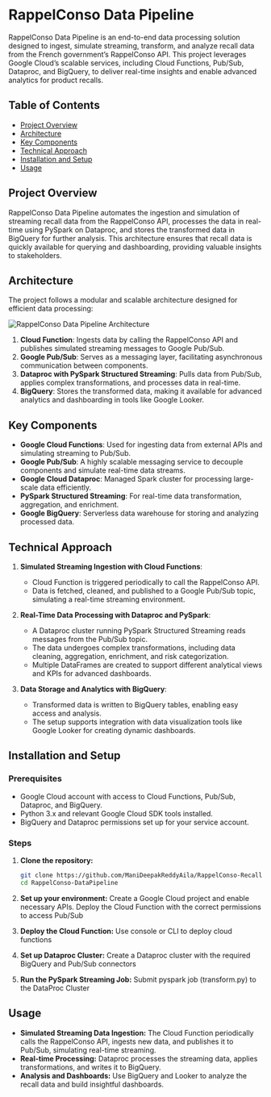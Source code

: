 # RappelConso Data Pipeline

RappelConso Data Pipeline is an end-to-end data processing solution designed to ingest, simulate streaming, transform, and analyze recall data from the French government’s RappelConso API. This project leverages Google Cloud’s scalable services, including Cloud Functions, Pub/Sub, Dataproc, and BigQuery, to deliver real-time insights and enable advanced analytics for product recalls.

## Table of Contents

- [Project Overview](#project-overview)
- [Architecture](#architecture)
- [Key Components](#key-components)
- [Technical Approach](#technical-approach)
- [Installation and Setup](#installation-and-setup)
- [Usage](#usage)

## Project Overview

RappelConso Data Pipeline automates the ingestion and simulation of streaming recall data from the RappelConso API, processes the data in real-time using PySpark on Dataproc, and stores the transformed data in BigQuery for further analysis. This architecture ensures that recall data is quickly available for querying and dashboarding, providing valuable insights to stakeholders.

## Architecture

The project follows a modular and scalable architecture designed for efficient data processing:

![RappelConso Data Pipeline Architecture](architecture_diagram.png)

1. **Cloud Function**: Ingests data by calling the RappelConso API and publishes simulated streaming messages to Google Pub/Sub.
2. **Google Pub/Sub**: Serves as a messaging layer, facilitating asynchronous communication between components.
3. **Dataproc with PySpark Structured Streaming**: Pulls data from Pub/Sub, applies complex transformations, and processes data in real-time.
4. **BigQuery**: Stores the transformed data, making it available for advanced analytics and dashboarding in tools like Google Looker.

## Key Components

- **Google Cloud Functions**: Used for ingesting data from external APIs and simulating streaming to Pub/Sub.
- **Google Pub/Sub**: A highly scalable messaging service to decouple components and simulate real-time data streams.
- **Google Cloud Dataproc**: Managed Spark cluster for processing large-scale data efficiently.
- **PySpark Structured Streaming**: For real-time data transformation, aggregation, and enrichment.
- **Google BigQuery**: Serverless data warehouse for storing and analyzing processed data.

## Technical Approach

1. **Simulated Streaming Ingestion with Cloud Functions**:
   - Cloud Function is triggered periodically to call the RappelConso API.
   - Data is fetched, cleaned, and published to a Google Pub/Sub topic, simulating a real-time streaming environment.

2. **Real-Time Data Processing with Dataproc and PySpark**:
   - A Dataproc cluster running PySpark Structured Streaming reads messages from the Pub/Sub topic.
   - The data undergoes complex transformations, including data cleaning, aggregation, enrichment, and risk categorization.
   - Multiple DataFrames are created to support different analytical views and KPIs for advanced dashboards.

3. **Data Storage and Analytics with BigQuery**:
   - Transformed data is written to BigQuery tables, enabling easy access and analysis.
   - The setup supports integration with data visualization tools like Google Looker for creating dynamic dashboards.

## Installation and Setup

### Prerequisites

- Google Cloud account with access to Cloud Functions, Pub/Sub, Dataproc, and BigQuery.
- Python 3.x and relevant Google Cloud SDK tools installed.
- BigQuery and Dataproc permissions set up for your service account.

### Steps

1. **Clone the repository:**

   ```bash
   git clone https://github.com/ManiDeepakReddyAila/RappelConso-Recall-Analysis.git
   cd RappelConso-DataPipeline

2. **Set up your environment:**
    Create a Google Cloud project and enable necessary APIs.
    Deploy the Cloud Function with the correct permissions to access Pub/Sub
 
3. **Deploy the Cloud Function:**
    Use console or CLI to deploy cloud functions

4. **Set up Dataproc Cluster:**
    Create a Dataproc cluster with the required BigQuery and Pub/Sub connectors

5. **Run the PySpark Streaming Job:**
    Submit pyspark job (transform.py) to the DataProc Cluster

## Usage
- **Simulated Streaming Data Ingestion:** The Cloud Function periodically calls the RappelConso API, ingests new data, and publishes it to Pub/Sub, simulating real-time streaming.
- **Real-time Processing:** Dataproc processes the streaming data, applies transformations, and writes it to BigQuery.
- **Analysis and Dashboards:** Use BigQuery and Looker to analyze the recall data and build insightful dashboards.

